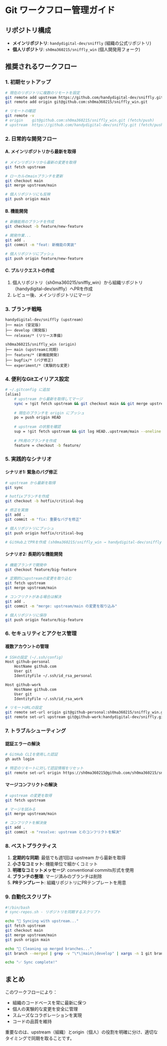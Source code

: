 # Git ワークフロー管理ガイド

## リポジトリ構成

- **メインリポジトリ**: `handydigital-dev/sniffly` (組織の公式リポジトリ)
- **個人リポジトリ**: `sh0ma360215/sniffly_win` (個人開発用フォーク)

## 推奨されるワークフロー

### 1. 初期セットアップ

```bash
# 現在のリポジトリに複数のリモートを設定
git remote add upstream https://github.com/handydigital-dev/sniffly.git
git remote add origin git@github.com:sh0ma360215/sniffly_win.git

# リモートの確認
git remote -v
# origin    git@github.com:sh0ma360215/sniffly_win.git (fetch/push)
# upstream  https://github.com/handydigital-dev/sniffly.git (fetch/push)
```

### 2. 日常的な開発フロー

#### A. メインリポジトリから最新を取得

```bash
# メインリポジトリから最新の変更を取得
git fetch upstream

# ローカルのmainブランチを更新
git checkout main
git merge upstream/main

# 個人リポジトリにも反映
git push origin main
```

#### B. 機能開発

```bash
# 新機能用のブランチを作成
git checkout -b feature/new-feature

# 開発作業...
git add .
git commit -m "feat: 新機能の実装"

# 個人リポジトリにプッシュ
git push origin feature/new-feature
```

#### C. プルリクエストの作成

1. 個人リポジトリ（sh0ma360215/sniffly_win）から組織リポジトリ（handydigital-dev/sniffly）へPRを作成
2. レビュー後、メインリポジトリにマージ

### 3. ブランチ戦略

```
handydigital-dev/sniffly (upstream)
├── main (安定版)
├── develop (開発版)
└── release/* (リリース準備)

sh0ma360215/sniffly_win (origin)
├── main (upstreamと同期)
├── feature/* (新機能開発)
├── bugfix/* (バグ修正)
└── experiment/* (実験的な変更)
```

### 4. 便利なGitエイリアス設定

```bash
# ~/.gitconfig に追加
[alias]
    # upstream から最新を取得してマージ
    sync = !git fetch upstream && git checkout main && git merge upstream/main
    
    # 現在のブランチを origin にプッシュ
    po = push origin HEAD
    
    # upstream の状態を確認
    sup = !git fetch upstream && git log HEAD..upstream/main --oneline
    
    # PR用のブランチを作成
    feature = checkout -b feature/
```

### 5. 実践的なシナリオ

#### シナリオ1: 緊急のバグ修正

```bash
# upstream から最新を取得
git sync

# hotfixブランチを作成
git checkout -b hotfix/critical-bug

# 修正を実施
git add .
git commit -m "fix: 重要なバグを修正"

# 個人リポジトリにプッシュ
git push origin hotfix/critical-bug

# GitHub上でPRを作成 (sh0ma360215/sniffly_win → handydigital-dev/sniffly)
```

#### シナリオ2: 長期的な機能開発

```bash
# 機能ブランチで開発中
git checkout feature/big-feature

# 定期的にupstreamの変更を取り込む
git fetch upstream
git merge upstream/main

# コンフリクトがある場合は解決
git add .
git commit -m "merge: upstream/main の変更を取り込み"

# 個人リポジトリに保存
git push origin feature/big-feature
```

### 6. セキュリティとアクセス管理

#### 複数アカウントの管理

```bash
# SSHの設定 (~/.ssh/config)
Host github-personal
    HostName github.com
    User git
    IdentityFile ~/.ssh/id_rsa_personal

Host github-work
    HostName github.com
    User git
    IdentityFile ~/.ssh/id_rsa_work

# リモートURLの設定
git remote set-url origin git@github-personal:sh0ma360215/sniffly_win.git
git remote set-url upstream git@github-work:handydigital-dev/sniffly.git
```

### 7. トラブルシューティング

#### 認証エラーの解決

```bash
# GitHub CLIを使用した認証
gh auth login

# 特定のリモートに対して認証情報をリセット
git remote set-url origin https://sh0ma360215@github.com/sh0ma360215/sniffly_win.git
```

#### マージコンフリクトの解決

```bash
# upstream の変更を取得
git fetch upstream

# マージを試みる
git merge upstream/main

# コンフリクトを解決後
git add .
git commit -m "resolve: upstream とのコンフリクトを解決"
```

### 8. ベストプラクティス

1. **定期的な同期**: 最低でも週1回は upstream から最新を取得
2. **小さなコミット**: 機能単位で細かくコミット
3. **明確なコミットメッセージ**: conventional commits形式を使用
4. **ブランチの整理**: マージ済みのブランチは削除
5. **PRテンプレート**: 組織リポジトリにPRテンプレートを用意

### 9. 自動化スクリプト

```bash
#!/bin/bash
# sync-repos.sh - リポジトリを同期するスクリプト

echo "🔄 Syncing with upstream..."
git fetch upstream
git checkout main
git merge upstream/main
git push origin main

echo "🧹 Cleaning up merged branches..."
git branch --merged | grep -v "\*\|main\|develop" | xargs -n 1 git branch -d

echo "✅ Sync complete!"
```

## まとめ

このワークフローにより：
- 組織のコードベースを常に最新に保つ
- 個人の実験的な変更を安全に管理
- スムーズなコラボレーションを実現
- コードの品質を維持

重要なのは、upstream（組織）とorigin（個人）の役割を明確に分け、適切なタイミングで同期を取ることです。